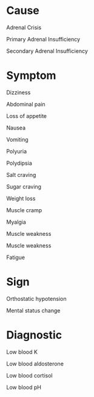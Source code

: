 # Cause

Adrenal Crisis

Primary Adrenal Insufficiency

Secondary Adrenal Insufficiency

# Symptom

Dizziness

Abdominal pain

Loss of appetite

Nausea

Vomiting

Polyuria

Polydipsia

Salt craving

Sugar craving

Weight loss

Muscle cramp

Myalgia

Muscle weakness

Muscle weakness

Fatigue

# Sign

Orthostatic hypotension

Mental status change

# Diagnostic

Low blood K

Low blood aldosterone

Low blood cortisol

Low blood pH
